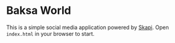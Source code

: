 # Baksa World

This is a simple social media application powered by [Skapi](https://www.skapi.com).
Open `index.html` in your browser to start.
